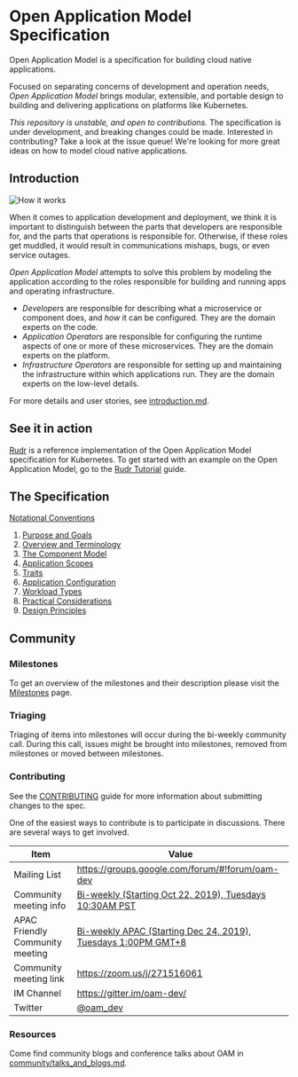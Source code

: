 # Open Application Model Specification

Open Application Model is a specification for building cloud native applications.

Focused on separating concerns of development and operation needs, _Open Application Model_ brings modular, extensible, and portable design to building and delivering applications on platforms like Kubernetes.

*This repository is unstable, and open to contributions.*
The specification is under development, and breaking changes could be made.
Interested in contributing? Take a look at the issue queue! We're looking for more
great ideas on how to model cloud native applications.

## Introduction

![How it works][how-it-works]

When it comes to application development and deployment, we think it is important to distinguish between the parts that developers are responsible for, and the parts that operations is responsible for. Otherwise, if these roles get muddled, it would result in communications mishaps, bugs, or even
service outages.

_Open Application Model_ attempts to solve this problem by modeling the application according to the
roles responsible for building and running apps and operating infrastructure.

* _Developers_ are responsible for describing what a microservice or component does,
  and _how_ it can be configured. They are the domain experts on the code.
* _Application Operators_ are responsible for configuring the runtime aspects of
  one or more of these microservices. They are the domain experts on the
  platform.
* _Infrastructure Operators_ are responsible for setting up and maintaining the
  infrastructure within which applications run. They are the domain
  experts on the low-level details.

For more details and user stories, see [introduction.md](./introduction.md).

## See it in action

[Rudr](https://github.com/oam-dev/rudr) is a reference implementation of the Open Application Model specification for Kubernetes. To get started with an example on the Open Application Model, go to the [Rudr Tutorial](https://github.com/oam-dev/rudr/blob/master/docs/tutorials/deploy_and_update.md) guide.

## The Specification

[Notational Conventions](notational_convention.md)

  1. [Purpose and Goals](1.purpose_and_goals.md)
  2. [Overview and Terminology](2.overview_and_terminology.md)
  3. [The Component Model](4.component.md)
  4. [Application Scopes](5.application_scopes.md)
  5. [Traits](6.traits.md)
  6. [Application Configuration](7.application_configuration.md)
  7. [Workload Types](3.workload_types.md)
  8. [Practical Considerations](8.practical_considerations.md)
  9. [Design Principles](9.design_principles.md)


## Community

### Milestones

To get an overview of the milestones and their description please visit the [Milestones](https://github.com/microsoft/hydra-spec/milestones) page. 

### Triaging 

Triaging of items into milestones will occur during the bi-weekly community call. During this call, issues might be brought into milestones, removed from milestones or moved between milestones. 

### Contributing

See the [CONTRIBUTING](CONTRIBUTING.md) guide for more information about submitting changes to the spec.

One of the easiest ways to contribute is to participate in discussions. There are several ways to get involved.

| Item        | Value  |
|---------------------|---|
| Mailing List | https://groups.google.com/forum/#!forum/oam-dev |
| Community meeting info | [Bi-weekly (Starting Oct 22, 2019), Tuesdays 10:30AM PST](https://calendar.google.com/calendar?cid=dDk5YThyNGIwOWJyYTJxajNlbWI0a2FvdGtAZ3JvdXAuY2FsZW5kYXIuZ29vZ2xlLmNvbQ)  |
| APAC Friendly Community meeting | [Bi-weekly APAC (Starting Dec 24, 2019), Tuesdays 1:00PM GMT+8](https://calendar.google.com/event?action=TEMPLATE&tmeid=MzJnbHR2b3R1bHYxMG0wc2YybDJjZmhuc2pfMjAxOTEyMjRUMDUwMDAwWiBmZW5namluZ2NoYW9AbQ&tmsrc=fengjingchao%40gmail.com&scp=ALL) |
| Community meeting link | https://zoom.us/j/271516061 |
| IM Channel      | https://gitter.im/oam-dev/ |
| Twitter      | [@oam_dev](https://twitter.com/oam_dev) |

[how-it-works]: assets/how-it-works.png

### Resources

Come find community blogs and conference talks about OAM in [community/talks_and_blogs.md](./community/talks_and_blogs.md).
